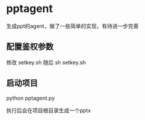 # pptagent
生成ppt的agent，做了一些简单的实现，有待进一步完善
## 配置鉴权参数
修改 setkey.sh
随后 sh setkey.sh
## 启动项目
python pptagent.py

执行后会在项目根目录生成一个pptx


